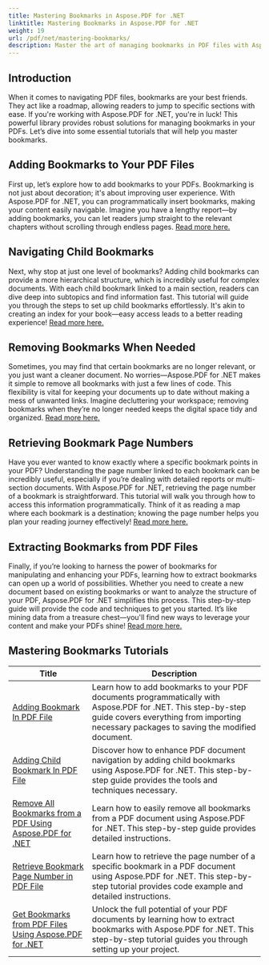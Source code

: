 ```yaml
---
title: Mastering Bookmarks in Aspose.PDF for .NET
linktitle: Mastering Bookmarks in Aspose.PDF for .NET
weight: 19
url: /pdf/net/mastering-bookmarks/
description: Master the art of managing bookmarks in PDF files with Aspose.PDF for .NET. Our tutorials cover everything from adding to removing bookmarks seamlessly.
---
```

## Introduction

When it comes to navigating PDF files, bookmarks are your best friends. They act like a roadmap, allowing readers to jump to specific sections with ease. If you're working with Aspose.PDF for .NET, you're in luck! This powerful library provides robust solutions for managing bookmarks in your PDFs. Let’s dive into some essential tutorials that will help you master bookmarks.

## Adding Bookmarks to Your PDF Files

First up, let’s explore how to add bookmarks to your PDFs. Bookmarking is not just about decoration; it's about improving user experience. With Aspose.PDF for .NET, you can programmatically insert bookmarks, making your content easily navigable. Imagine you have a lengthy report—by adding bookmarks, you can let readers jump straight to the relevant chapters without scrolling through endless pages. [Read more here.](./adding-bookmark/)

## Navigating Child Bookmarks

Next, why stop at just one level of bookmarks? Adding child bookmarks can provide a more hierarchical structure, which is incredibly useful for complex documents. With each child bookmark linked to a main section, readers can dive deep into subtopics and find information fast. This tutorial will guide you through the steps to set up child bookmarks effortlessly. It's akin to creating an index for your book—easy access leads to a better reading experience! [Read more here.](./adding-child-bookmark/)

## Removing Bookmarks When Needed

Sometimes, you may find that certain bookmarks are no longer relevant, or you just want a cleaner document. No worries—Aspose.PDF for .NET makes it simple to remove all bookmarks with just a few lines of code. This flexibility is vital for keeping your documents up to date without making a mess of unwanted links. Imagine decluttering your workspace; removing bookmarks when they’re no longer needed keeps the digital space tidy and organized. [Read more here.](./remove-all-bookmarks/)

## Retrieving Bookmark Page Numbers

Have you ever wanted to know exactly where a specific bookmark points in your PDF? Understanding the page number linked to each bookmark can be incredibly useful, especially if you’re dealing with detailed reports or multi-section documents. With Aspose.PDF for .NET, retrieving the page number of a bookmark is straightforward. This tutorial will walk you through how to access this information programmatically. Think of it as reading a map where each bookmark is a destination; knowing the page number helps you plan your reading journey effectively! [Read more here.](./retrieve-bookmark-page-number/)

## Extracting Bookmarks from PDF Files

Finally, if you’re looking to harness the power of bookmarks for manipulating and enhancing your PDFs, learning how to extract bookmarks can open up a world of possibilities. Whether you need to create a new document based on existing bookmarks or want to analyze the structure of your PDF, Aspose.PDF for .NET simplifies this process. This step-by-step guide will provide the code and techniques to get you started. It’s like mining data from a treasure chest—you'll find new ways to leverage your content and make your PDFs shine! [Read more here.](./get-bookmarks-from-pdf-files/)

## Mastering Bookmarks Tutorials
| Title | Description |
| --- | --- | 
| [Adding Bookmark In PDF File](./adding-bookmark/) | Learn how to add bookmarks to your PDF documents programmatically with Aspose.PDF for .NET. This step-by-step guide covers everything from importing necessary packages to saving the modified document. |  
| [Adding Child Bookmark In PDF File](./adding-child-bookmark/) | Discover how to enhance PDF document navigation by adding child bookmarks using Aspose.PDF for .NET. This step-by-step guide provides the tools and techniques necessary. |  
| [Remove All Bookmarks from a PDF Using Aspose.PDF for .NET](./remove-all-bookmarks/) | Learn how to easily remove all bookmarks from a PDF document using Aspose.PDF for .NET. This step-by-step guide provides detailed instructions. |  
| [Retrieve Bookmark Page Number in PDF File](./retrieve-bookmark-page-number/) | Learn how to retrieve the page number of a specific bookmark in a PDF document using Aspose.PDF for .NET. This step-by-step tutorial provides code example and detailed instructions. |  
| [Get Bookmarks from PDF Files Using Aspose.PDF for .NET](./get-bookmarks-from-pdf-files/) | Unlock the full potential of your PDF documents by learning how to extract bookmarks with Aspose.PDF for .NET. This step-by-step tutorial guides you through setting up your project. |  